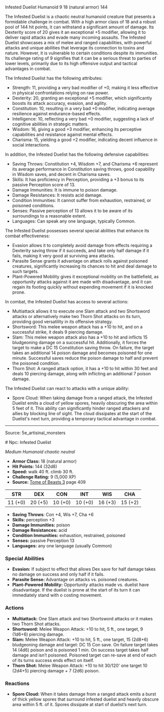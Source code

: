 <MonsterName/>Infested Duelist</MonsterName>
<CreatureType/>Humanoid</CreatureType>
<CR/>9</CR>
<AC/>18 (natural armor)</AC>
<HP/>144</HP>
<summary>The Infested Duelist is a chaotic neutral humanoid creature that presents a formidable challenge in combat. With a high armor class of 18 and a robust pool of 144 hit points, it can withstand a significant amount of damage. Its Dexterity score of 20 gives it an exceptional +5 modifier, allowing it to deliver rapid attacks and evade many incoming assaults. The Infested Duelist showcases a mix of melee and ranged capabilities, with powerful attacks and unique abilities that leverage its connection to toxins and nature. However, it is vulnerable to certain conditions despite its immunities. Its challenge rating of 9 signifies that it can be a serious threat to parties of lower levels, primarily due to its high offensive output and tactical advantages in combat.</summary>

<detail>

The Infested Duelist has the following attributes:

- Strength: 11, providing a very bad modifier of +0, making it less effective in physical confrontations relying on raw power.
- Dexterity: 20, granting an exceptional +5 modifier, which significantly boosts its attack accuracy, evasion, and agility.
- Constitution: 10, resulting in a very bad +0 modifier, indicating average resilience against endurance-based effects.
- Intelligence: 10, reflecting a very bad +0 modifier, suggesting a lack of cognitive abilities in strategic matters.
- Wisdom: 16, giving a good +3 modifier, enhancing its perceptive capabilities and resistance against mental effects.
- Charisma: 15, yielding a good +2 modifier, indicating decent influence in social interactions.

In addition, the Infested Duelist has the following defensive capabilities:
- Saving Throws: Constitution +4, Wisdom +7, and Charisma +6 represent its average performance in Constitution saving throws, good capability in Wisdom saves, and decent in Charisma saves.
- Skills: It has proficiency in Perception, providing a +3 bonus to its passive Perception score of 13. 
- Damage Immunities: It is immune to poison damage.
- Damage Resistances: It resists acid damage.
- Condition Immunities: It cannot suffer from exhaustion, restrained, or poisoned conditions.
- Senses: Passive perception of 13 allows it to be aware of its surroundings to a reasonable extent.
- Languages: Can speak any one language, typically Common.

The Infested Duelist possesses several special abilities that enhance its combat effectiveness:

- Evasion allows it to completely avoid damage from effects requiring a Dexterity saving throw if it succeeds, and take only half damage if it fails, making it very good at surviving area attacks.
- Parasite Sense grants it advantage on attack rolls against poisoned creatures, significantly increasing its chances to hit and deal damage to such targets.
- Plant-Powered Mobility gives it exceptional mobility on the battlefield, as opportunity attacks against it are made with disadvantage, and it can regain its footing quickly without expending movement if it is knocked prone.

In combat, the Infested Duelist has access to several actions:

- Multiattack allows it to execute one Slam attack and two Shortsword attacks or alternatively make two Thorn Shot attacks on its turn, providing good versatility in its offensive strategy.
- Shortsword: This melee weapon attack has a +10 to hit, and on a successful strike, it deals 9 piercing damage.
- Slam: This melee weapon attack also has a +10 to hit and inflicts 15 bludgeoning damage on a successful hit. Additionally, it forces the target to make a DC 15 Constitution saving throw. On failure, the target takes an additional 14 poison damage and becomes poisoned for one minute. Successful saves reduce the poison damage to half and prevent the poisoned condition.
- Thorn Shot: A ranged attack option, it has a +10 to hit within 30 feet and deals 10 piercing damage, along with inflicting an additional 7 poison damage.

The Infested Duelist can react to attacks with a unique ability:

- Spore Cloud: When taking damage from a ranged attack, the Infested Duelist emits a cloud of yellow spores, heavily obscuring the area within 5 feet of it. This ability can significantly hinder ranged attackers and allies by blocking line of sight. The cloud dissipates at the start of the Duelist's next turn, providing a temporary tactical advantage in combat.</detail>



---

Source: 5e_artisinal_monsters

<statblock>
# Npc: Infested Duelist

*Medium* *Humanoid* *chaotic neutral*

- **Armor Class:** 18 (natural armor)
- **Hit Points:** 144 (32d8)
- **Speed:** walk 40 ft. climb 30 ft.
- **Challenge Rating:** 9 (5,000 XP)
- **Source:** [Tome of Beasts 3](https://koboldpress.com/kpstore/product/tome-of-beasts-3-for-5th-edition/) page 409

| STR | DEX | CON | INT | WIS | CHA |
| --- | --- | --- | --- | --- | --- |
| 11 (+0) | 20 (+5) | 10 (+0) | 10 (+0) | 16 (+3) | 15 (+2) |

- **Saving Throws**: Con +4, Wis +7, Cha +6
- **Skills:** perception +3
- **Damage Immunities:** poison
- **Damage Resistances:** acid
- **Condition Immunities:** exhaustion, restrained, poisoned
- **Senses:** passive Perception 13
- **Languages:** any one language (usually Common)

### Special Abilities

- **Evasion:** If subject to effect that allows Dex save for half damage takes no damage on success and only half if it fails.
- **Parasite Sense:** Advantage on attacks vs. poisoned creatures.
- **Plant-Powered Mobility:** Opportunity attacks made vs. duelist have disadvantage. If the duelist is prone at the start of its turn it can immediately stand with o costing movement.

### Actions

- **Multiattack:** One Slam attack and two Shortsword attacks or it makes two Thorn Shot attacks.
- **Shortsword:** Melee Weapon Attack: +10 to hit, 5 ft., one target, 9 (1d6+6) piercing damage.
- **Slam:** Melee Weapon Attack: +10 to hit, 5 ft., one target, 15 (2d8+6) bludgeoning damage and target: DC 15 Con save. On failure target takes 14 (4d6) poison and is poisoned 1 min. On success target takes half damage and isn’t poisoned. Poisoned target can re-save at end of each of its turns success ends effect on itself.
- **Thorn Shot:** Melee Weapon Attack: +10 to hit 30/120' one target 10 (2d4+5) piercing damage + 7 (2d6) poison.

### Reactions

- **Spore Cloud:** When it takes damage from a ranged attack emits a burst of thick yellow spores that surround infested duelist and heavily obscure area within 5 ft. of it. Spores dissipate at start of duelist’s next turn.


</statblock>



